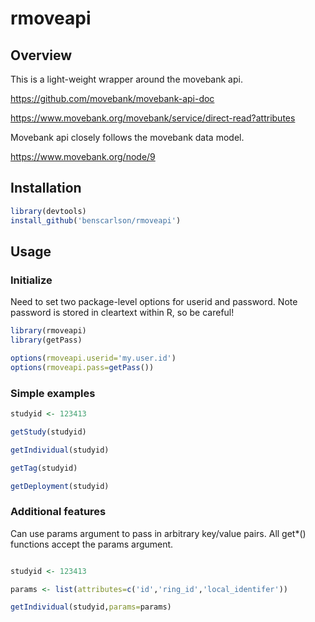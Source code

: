 # rmoveapi

## Overview

This is a light-weight wrapper around the movebank api.

https://github.com/movebank/movebank-api-doc

https://www.movebank.org/movebank/service/direct-read?attributes

Movebank api closely follows the movebank data model.

https://www.movebank.org/node/9

## Installation

```r
library(devtools)
install_github('benscarlson/rmoveapi')
```

## Usage

### Initialize

Need to set two package-level options for userid and password.
Note password is stored in cleartext within R, so be careful!

```r
library(rmoveapi)
library(getPass)

options(rmoveapi.userid='my.user.id')
options(rmoveapi.pass=getPass())
```

### Simple examples

```r
studyid <- 123413

getStudy(studyid)

getIndividual(studyid)

getTag(studyid)

getDeployment(studyid)

```

### Additional features

Can use params argument to pass in arbitrary key/value pairs. All get*() functions accept the params argument.

```r

studyid <- 123413

params <- list(attributes=c('id','ring_id','local_identifer'))

getIndividual(studyid,params=params)

```



